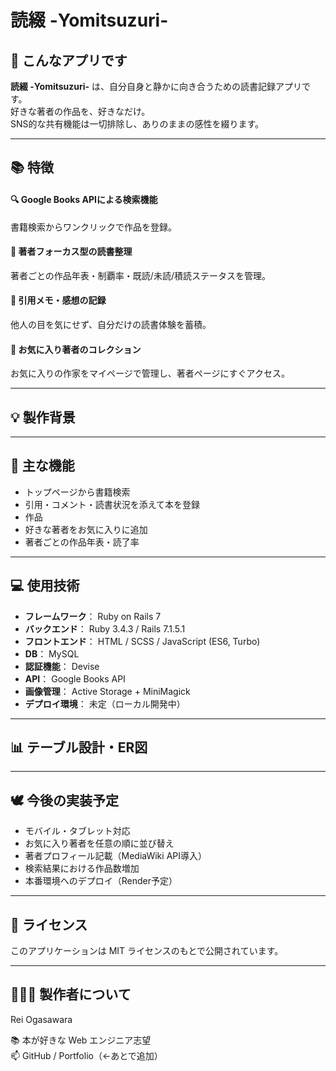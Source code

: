 # 読綴 -Yomitsuzuri-

## 🌱 こんなアプリです

**読綴 -Yomitsuzuri-** は、自分自身と静かに向き合うための読書記録アプリです。  
好きな著者の作品を、好きなだけ。  
SNS的な共有機能は一切排除し、ありのままの感性を綴ります。

---

## 📚 特徴
#### 🔍 Google Books APIによる検索機能
  書籍検索からワンクリックで作品を登録。

#### 👤 著者フォーカス型の読書整理
  著者ごとの作品年表・制覇率・既読/未読/積読ステータスを管理。

#### 📝 引用メモ・感想の記録
  他人の目を気にせず、自分だけの読書体験を蓄積。

#### 🌱 お気に入り著者のコレクション
  お気に入りの作家をマイページで管理し、著者ページにすぐアクセス。

---

## 💡 製作背景

---

## 🥚 主な機能
- トップページから書籍検索
- 引用・コメント・読書状況を添えて本を登録
- 作品
- 好きな著者をお気に入りに追加
- 著者ごとの作品年表・読了率

---

## 💻 使用技術

- **フレームワーク**： Ruby on Rails 7
- **バックエンド**： Ruby 3.4.3 / Rails 7.1.5.1
- **フロントエンド**： HTML / SCSS / JavaScript (ES6, Turbo)
- **DB**： MySQL
- **認証機能**： Devise
- **API**： Google Books API
- **画像管理**： Active Storage + MiniMagick
- **デプロイ環境**： 未定（ローカル開発中）

---

## 📊 テーブル設計・ER図

---

## 🕊️ 今後の実装予定
- モバイル・タブレット対応
- お気に入り著者を任意の順に並び替え
- 著者プロフィール記載（MediaWiki API導入）
- 検索結果における作品数増加
- 本番環境へのデプロイ（Render予定）

---

## 📜 ライセンス
このアプリケーションは MIT ライセンスのもとで公開されています。

---

## 👩🏻‍💻 製作者について
Rei Ogasawara

📚 本が好きな Web エンジニア志望  
📫 GitHub / Portfolio（←あとで追加）